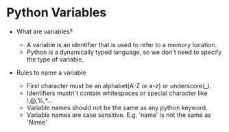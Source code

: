 # Python Variables

- What are variables?
    - A variable is an identifier that is used to refer to a memory location.
    - Python is a dynamically typed language, so we don't need to specify the type of variable.

- Rules to name a variable
    - First character must be an alphabet(A-Z or a-z) or underscore(_).
    - Identifiers mustn't contain whitespaces or special character like !,@,%,*...
    - Variable names should not be the same as any python keyword.
    - Variable names are case sensitive. E.g. 'name' is not the same as 'Name'